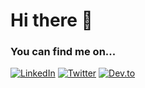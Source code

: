 # Hi there 👋

### You can find me on...

[![LinkedIn](https://img.shields.io/badge/LinkedIn-0A66C2?style=for-the-badge&logo=LinkedIn&logoColor=white)](https://www.linkedin.com/in/kaemon-lovendahl-08150564/)
[![Twitter](https://img.shields.io/badge/Twitter-1DA1F2?style=for-the-badge&logo=Twitter&logoColor=white)](https://twitter.com/TheLogicWarlock)
[![Dev.to](https://img.shields.io/badge/Dev-0A0A0A?style=for-the-badge&logo=Dev.to&logoColor=white)](https://dev.to/thelogicwarlock)

<!--
**KaemonIsland/KaemonIsland** is a ✨ _special_ ✨ repository because its `README.md` (this file) appears on your GitHub profile.

Here are some ideas to get you started:

- 🔭 I’m currently working on ...
- 🌱 I’m currently learning ...
- 👯 I’m looking to collaborate on ...
- 🤔 I’m looking for help with ...
- 💬 Ask me about ...
- 📫 How to reach me: ...
- 😄 Pronouns: ...
- ⚡ Fun fact: ...
-->
